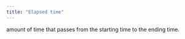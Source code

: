 ```yaml
---
title: "Elapsed time"
---
```

amount of time that passes from the starting time to the ending time.

